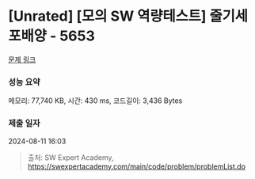 # [Unrated] [모의 SW 역량테스트] 줄기세포배양 - 5653 

[문제 링크](https://swexpertacademy.com/main/code/problem/problemDetail.do?contestProbId=AWXRJ8EKe48DFAUo) 

### 성능 요약

메모리: 77,740 KB, 시간: 430 ms, 코드길이: 3,436 Bytes

### 제출 일자

2024-08-11 16:03



> 출처: SW Expert Academy, https://swexpertacademy.com/main/code/problem/problemList.do
